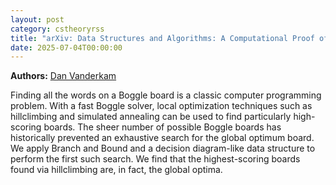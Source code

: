 ```yaml
---
layout: post
category: cstheoryrss
title: "arXiv: Data Structures and Algorithms: A Computational Proof of the Highest-Scoring Boggle Board"
date: 2025-07-04T00:00:00
---
```


**Authors:** [Dan Vanderkam](https://dblp.uni-trier.de/search?q=Dan+Vanderkam)

Finding all the words on a Boggle board is a classic computer programming
problem. With a fast Boggle solver, local optimization techniques such as
hillclimbing and simulated annealing can be used to find particularly
high-scoring boards. The sheer number of possible Boggle boards has
historically prevented an exhaustive search for the global optimum board. We
apply Branch and Bound and a decision diagram-like data structure to perform
the first such search. We find that the highest-scoring boards found via
hillclimbing are, in fact, the global optima.